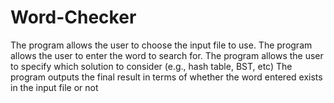 # Word-Checker
The program allows the user to choose the input file to use.
The program allows the user to enter the word to search for.
The program allows the user to specify which solution to consider (e.g., hash table, BST, etc)
The program outputs the final result in terms of whether the word entered exists in the input file or not
